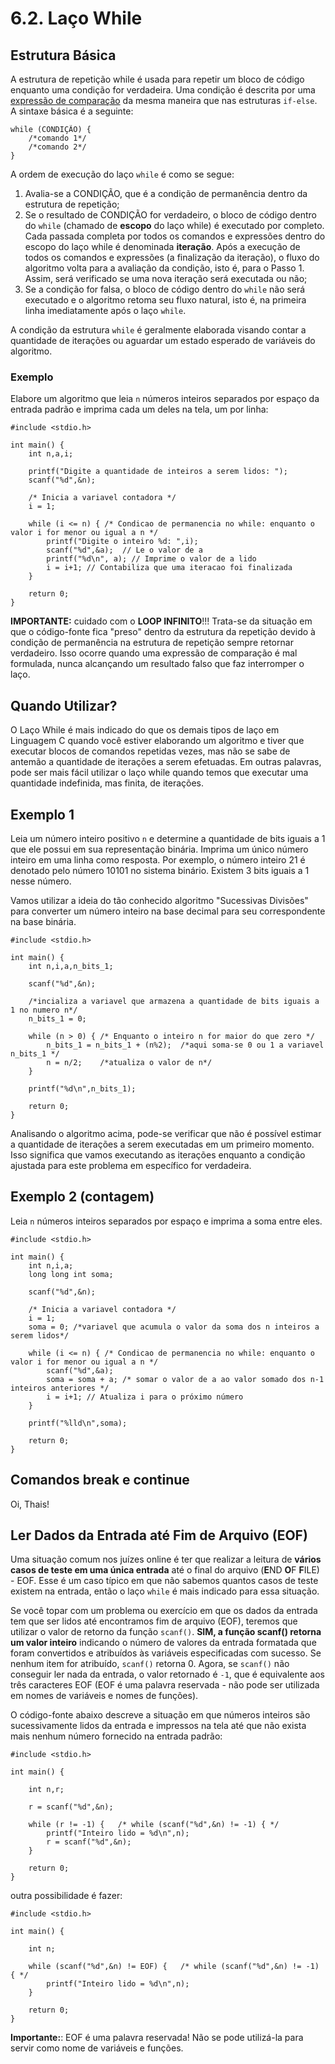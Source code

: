 # 6.2. Laço While

## Estrutura Básica

A estrutura de repetição while é usada para repetir um bloco de código enquanto uma condição for verdadeira. Uma condição é descrita por uma [expressão de comparação](../condicionais/comparacao.md) da mesma maneira que nas estruturas ```if-else```. A sintaxe básica é a seguinte:

```
while (CONDIÇÃO) {
    /*comando 1*/
    /*comando 2*/
}
```

A ordem de execução do laço ```while``` é como se segue:

1) Avalia-se a CONDIÇÃO, que é a condição de permanência dentro da estrutura de repetição;
2) Se o resultado de CONDIÇÃO for verdadeiro, o bloco de código dentro do ```while``` (chamado de **escopo** do laço while) é executado por completo. Cada passada completa por todos os comandos e expressões dentro do escopo do laço while é denominada **iteração**. Após a execução de todos os comandos e expressões (a finalização da iteração), o fluxo do algoritmo volta para a avaliação da condição, isto é, para o Passo 1. Assim, será verificado se uma nova iteração será executada ou não;
3) Se a condição for falsa, o bloco de código dentro do ```while``` não será executado e o algoritmo retoma seu fluxo natural, isto é, na primeira linha imediatamente após o laço ```while```.

A condição da estrutura ```while``` é geralmente elaborada visando contar a quantidade de iterações ou aguardar um estado esperado de variáveis do algoritmo.


### Exemplo

Elabore um algoritmo que leia ```n``` números inteiros separados por espaço da entrada padrão e imprima cada um deles na tela, um por linha:

```
#include <stdio.h>

int main() {
    int n,a,i;

    printf("Digite a quantidade de inteiros a serem lidos: ");
    scanf("%d",&n);

    /* Inicia a variavel contadora */
    i = 1;
    
    while (i <= n) { /* Condicao de permanencia no while: enquanto o valor i for menor ou igual a n */
        printf("Digite o inteiro %d: ",i);
        scanf("%d",&a);  // Le o valor de a
        printf("%d\n", a); // Imprime o valor de a lido
        i = i+1; // Contabiliza que uma iteracao foi finalizada
    }
    
    return 0;
}
```

**IMPORTANTE:** cuidado com o **LOOP INFINITO**!!! Trata-se da situação em que o código-fonte fica "preso" dentro da estrutura da repetição devido à condição de permanência na estrutura de repetição sempre retornar verdadeiro. Isso ocorre quando uma expressão de comparação é mal formulada, nunca alcançando um resultado falso que faz interromper o laço.

## Quando Utilizar?

O Laço While é mais indicado do que os demais tipos de laço em Linguagem C quando você estiver elaborando um algoritmo e tiver que executar blocos de comandos repetidas vezes, mas não se sabe de antemão a quantidade de iterações a serem efetuadas. Em outras palavras, pode ser mais fácil utilizar o laço while quando temos que executar uma quantidade indefinida, mas finita, de iterações.

## Exemplo 1

Leia um número inteiro positivo ```n``` e determine a quantidade de bits iguais a 1 que ele possui em sua representação binária. Imprima um único número inteiro em uma linha como resposta. Por exemplo, o número inteiro 21 é denotado pelo número 10101 no sistema binário. Existem 3 bits iguais a 1 nesse número.

Vamos utilizar a ideia do tão conhecido algoritmo "Sucessivas Divisões" para converter um número inteiro na base decimal para seu correspondente na base binária. 

```
#include <stdio.h>

int main() {
    int n,i,a,n_bits_1;

    scanf("%d",&n);

    /*incializa a variavel que armazena a quantidade de bits iguais a 1 no numero n*/
    n_bits_1 = 0; 
    
    while (n > 0) { /* Enquanto o inteiro n for maior do que zero */
        n_bits_1 = n_bits_1 + (n%2);  /*aqui soma-se 0 ou 1 a variavel n_bits_1 */
        n = n/2;    /*atualiza o valor de n*/
    }

    printf("%d\n",n_bits_1);
    
    return 0;
}
```

Analisando o algoritmo acima, pode-se verificar que não é possível estimar a quantidade de iterações a serem executadas em um primeiro momento. Isso significa que vamos executando as iterações enquanto a condição ajustada para este problema em específico for verdadeira. 


## Exemplo 2 (contagem)

Leia ```n``` números inteiros separados por espaço e imprima a soma entre eles.

```
#include <stdio.h>

int main() {
    int n,i,a;
    long long int soma;

    scanf("%d",&n);

    /* Inicia a variavel contadora */
    i = 1;
    soma = 0; /*variavel que acumula o valor da soma dos n inteiros a serem lidos*/
    
    while (i <= n) { /* Condicao de permanencia no while: enquanto o valor i for menor ou igual a n */
        scanf("%d",&a);
        soma = soma + a; /* somar o valor de a ao valor somado dos n-1 inteiros anteriores */
        i = i+1; // Atualiza i para o próximo número
    }

    printf("%lld\n",soma);
    
    return 0;
}
```

## Comandos break e continue

Oi, Thais!

## Ler Dados da Entrada até Fim de Arquivo (EOF)

Uma situação comum nos juízes online é ter que realizar a leitura de **vários casos de teste em uma única entrada** até o final do arquivo (**E**ND **O**F **F**ILE) - EOF. Esse é um caso típico em que não sabemos quantos casos de teste existem na entrada, então o laço ```while``` é mais indicado para essa situação.

Se você topar com um problema ou exercício em que os dados da entrada tem que ser lidos até encontramos fim de arquivo (EOF), teremos que utilizar o valor de retorno da função ```scanf()```. **SIM, a função scanf() retorna um valor inteiro** indicando o número de valores da entrada formatada que foram convertidos e atribuídos às variáveis especificadas com sucesso. Se nenhum item for atribuído, ```scanf()``` retorna 0. Agora, se ```scanf()``` não conseguir ler nada da entrada, o valor retornado é ```-1```, que é equivalente aos três caracteres EOF (EOF é uma palavra reservada - não pode ser utilizada em nomes de variáveis e nomes de funções).

O código-fonte abaixo descreve a situação em que números inteiros são sucessivamente lidos da entrada e impressos na tela até que não exista mais nenhum número fornecido na entrada padrão:

```
#include <stdio.h>

int main() {

    int n,r;

    r = scanf("%d",&n);

    while (r != -1) {   /* while (scanf("%d",&n) != -1) { */
        printf("Inteiro lido = %d\n",n);
        r = scanf("%d",&n);
    }
    
    return 0;
}
```

outra possibilidade é fazer:

```
#include <stdio.h>

int main() {

    int n;

    while (scanf("%d",&n) != EOF) {   /* while (scanf("%d",&n) != -1) { */
        printf("Inteiro lido = %d\n",n);
    }
    
    return 0;
}
```

**Importante:**: EOF é uma palavra reservada! Não se pode utilizá-la para servir como nome de variáveis e funções.

